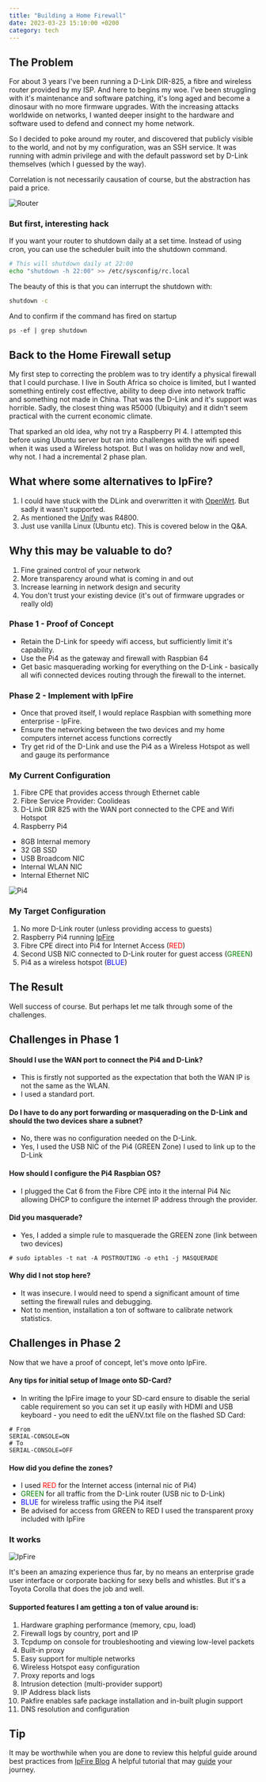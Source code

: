 ```yaml
---
title: "Building a Home Firewall"
date: 2023-03-23 15:10:00 +0200
category: tech
---
```


## The Problem 
For about 3 years I've been running a D-Link DIR-825, a fibre and wireless router provided by my ISP. And here to begins my woe. 
I've been struggling with it's maintenance and software patching, it's long aged and become a dinosaur with no more firmware upgrades.
With the increasing attacks worldwide on networks, I wanted deeper insight to the hardware and software used to defend and connect my home network.

So I decided to poke around my router, and discovered that publicly visible to the world, and not by my configuration, was an SSH service.
It was running with admin privilege and with the default password set by D-Link themselves (which I guessed by the way).

Correlation is not necessarily causation of course, but the abstraction has paid a price. 

![Router](/images/DIR-825.png)

### But first, interesting hack
If you want your router to shutdown daily at a set time. Instead of using cron, you can use the scheduler built into the shutdown command.
```bash
# This will shutdown daily at 22:00
echo "shutdown -h 22:00" >> /etc/sysconfig/rc.local
```
The beauty of this is that you can interrupt the shutdown with:
```bash
shutdown -c
```
And to confirm if the command has fired on startup
```
ps -ef | grep shutdown
```

## Back to the Home Firewall setup
My first step to correcting the problem was to try identify a physical firewall that I could purchase. 
I live in South Africa so choice is limited, but I wanted something entirely cost effective, ability to deep dive into network traffic and
something not made in China. That was the D-Link and it's support was horrible. Sadly, the closest thing was R5000 (Ubiquity) and it didn't seem practical
with the current economic climate.

That sparked an old idea, why not try a Raspberry PI 4. I attempted this before using Ubuntu server but ran into challenges with the wifi speed when it was used a Wireless hotspot.
But I was on holiday now and well, why not. I had a incremental 2 phase plan.

## What where some alternatives to IpFire?
1. I could have stuck with the DLink and overwritten it with [OpenWrt](https://openwrt.org). But sadly it wasn't supported.
2. As mentioned the [Unify](https://scoop.co.za/products/wireless-networking/ubiquiti-unifi/) was R4800.
3. Just use vanilla Linux (Ubuntu etc). This is covered below in the Q&A.

## Why this may be valuable to do?
1. Fine grained control of your network
2. More transparency around what is coming in and out
3. Increase learning in network design and security
4. You don't trust your existing device (it's out of firmware upgrades or really old)

### Phase 1 - Proof of Concept
- Retain the D-Link for speedy wifi access, but sufficiently limit it's capability.
- Use the Pi4 as the gateway and firewall with Raspbian 64
- Get basic masquerading working for everything on the D-Link - basically all wifi connected devices routing through the firewall to the internet.

### Phase 2 - Implement with IpFire
- Once that proved itself, I would replace Raspbian with something more enterprise - IpFire.
- Ensure the networking between the two devices and my home computers internet access functions correctly
- Try get rid of the D-Link and use the Pi4 as a Wireless Hotspot as well and gauge its performance

### My Current Configuration
1. Fibre CPE that provides access through Ethernet cable
2. Fibre Service Provider: Coolideas
3. D-Link DIR 825 with the WAN port connected to the CPE and Wifi Hotspot
4. Raspberry Pi4 
  - 8GB Internal memory
  - 32 GB SSD 
  - USB Broadcom NIC
  - Internal WLAN NIC 
  - Internal Ethernet NIC

![Pi4](/images/Pi4.jpg)

### My Target Configuration
1. No more D-Link router (unless providing access to guests)
2. Raspberry Pi4 running [IpFire](http://ipfire.org)
3. Fibre CPE direct into Pi4 for Internet Access (<span style="color: red">RED</span>)
4. Second USB NIC connected to D-Link router for guest access (<span style="color: green">GREEN</span>)
5. Pi4 as a wireless hotspot (<span style="color: blue">BLUE</span>)

## The Result
Well success of course. But perhaps let me talk through some of the challenges.

## Challenges in Phase 1

#### Should I use the WAN port to connect the Pi4 and D-Link?
- This is firstly not supported as the expectation that both the WAN IP is not the same as the WLAN.
- I used a standard port.

#### Do I have to do any port forwarding or masquerading on the D-Link and should the two devices share a subnet?
- No, there was no configuration needed on the D-Link.
- Yes, I used the USB NIC of the Pi4 (GREEN Zone) I used to link up to the D-Link

#### How should I configure the Pi4 Raspbian OS?
- I plugged the Cat 6 from the Fibre CPE into it the internal Pi4 Nic allowing DHCP to configure the internet IP address through the provider.

#### Did you masquerade?
- Yes, I added a simple rule to masquerade the GREEN zone (link between two devices)
```
# sudo iptables -t nat -A POSTROUTING -o eth1 -j MASQUERADE
```

#### Why did I not stop here?
- It was insecure. I would need to spend a significant amount of time setting the firewall rules and debugging.
- Not to mention, installation a ton of software to calibrate network statistics.

## Challenges in Phase 2
Now that we have a proof of concept, let's move onto IpFire. 

#### Any tips for initial setup of Image onto SD-Card?
- In writing the IpFire image to your SD-card ensure to disable the serial cable requirement so you can set it up easily with HDMI and USB keyboard - you need to edit the uENV.txt file
on the flashed SD Card:
```
# From
SERIAL-CONSOLE=ON 
# To
SERIAL-CONSOLE=OFF
```

#### How did you define the zones?
- I used <span style="color: red">RED</span> for the Internet access (internal nic of Pi4)
- <span style="color: green">GREEN</span> for all traffic from the D-Link router (USB nic to D-Link)
- <span style="color: blue">BLUE</span> for wireless traffic using the Pi4 itself
- Be advised for access from GREEN to RED I used the transparent proxy included with IpFire

### It works

![IpFire](/images/ipfire.png)

It's been an amazing experience thus far, by no means an enterprise grade user interface or corporate backing for sexy bells and whistles.
But it's a Toyota Corolla that does the job and well.

#### Supported features I am getting a ton of value around is:
1. Hardware graphing performance (memory, cpu, load)
2. Firewall logs by country, port and IP
3. Tcpdump on console for troubleshooting and viewing low-level packets
4. Built-in proxy
5. Easy support for multiple networks
6. Wireless Hotspot easy configuration
7. Proxy reports and logs
8. Intrusion detection (multi-provider support)
9. IP Address black lists
10. Pakfire enables safe package installation and in-built plugin support
11. DNS resolution and configuration


## Tip
It may be worthwhile when you are done to review this helpful guide around best practices from [IpFire Blog](https://blog.ipfire.org/post/firewall-configuration-recommendations-for-ipfire-users)
A helpful tutorial that may [guide](https://www.hendgrow.com/ugs/HowTo-install-IPFire-on-a-Raspberry-Pi.pdf) your journey.
